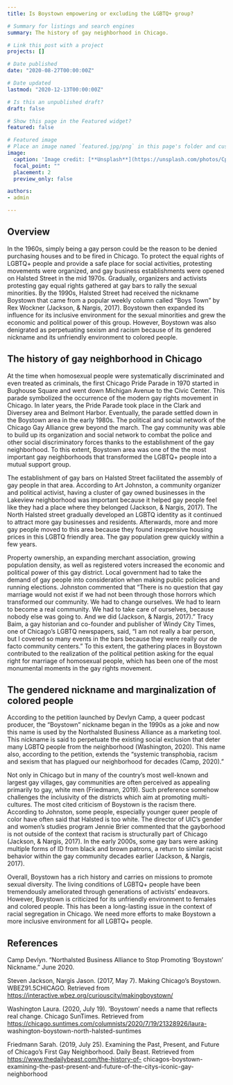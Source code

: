 ```yaml
---
title: Is Boystown empowering or excluding the LGBTQ+ group?

# Summary for listings and search engines
summary: The history of gay neighborhood in Chicago.

# Link this post with a project
projects: []

# Date published
date: "2020-08-27T00:00:00Z"

# Date updated
lastmod: "2020-12-13T00:00:00Z"

# Is this an unpublished draft?
draft: false

# Show this page in the Featured widget?
featured: false

# Featured image
# Place an image named `featured.jpg/png` in this page's folder and customize its options here.
image:
  caption: 'Image credit: [**Unsplash**](https://unsplash.com/photos/CpkOjOcXdUY)'
  focal_point: ""
  placement: 2
  preview_only: false

authors:
- admin

---
```


## Overview

In the 1960s, simply being a gay person could be the reason to be denied purchasing houses and to be fired in Chicago. To protect the equal rights of LGBTQ+ people and provide a safe place for social activities, protesting movements were organized, and gay business establishments were opened on Halsted Street in the mid 1970s. Gradually, organizers and activists protesting gay equal rights gathered at gay bars to rally the sexual minorities. By the 1990s, Halsted Street had received the nickname Boystown that came from a popular weekly column called “Boys Town” by Rex Wockner (Jackson, & Nargis, 2017). Boystown then expanded its influence for its inclusive environment for the sexual minorities and grew the economic and political power of this group. However, Boystown was also denigrated as perpetuating sexism and racism because of its gendered nickname and its unfriendly environment to colored people.


## The history of gay neighborhood in Chicago

At the time when homosexual people were systematically discriminated and even treated as criminals, the first Chicago Pride Parade in 1970 started in Bughouse Square and went down Michigan Avenue to the Civic Center. This parade symbolized the occurrence of the modern gay rights movement in Chicago. In later years, the Pride Parade took place in the Clark and Diversey area and Belmont Harbor. Eventually, the parade settled down in the Boystown area in the early 1980s. The political and social network of the Chicago Gay Alliance grew beyond the march. The gay community was able to build up its organization and social network to combat the police and other social discriminatory forces thanks to the establishment of the gay neighborhood. To this extent, Boystown area was one of the the most important gay neighborhoods that transformed the LGBTQ+ people into a mutual support group.

The establishment of gay bars on Halsted Street facilitated the assembly of gay people in that area. According to Art Johnston, a community organizer and political activist, having a cluster of gay owned businesses in the Lakeview neighborhood was important because it helped gay people feel like they had a place where they belonged (Jackson, & Nargis, 2017). The North Halsted street gradually developed an LGBTQ identity as it continued to attract more gay businesses and residents. Afterwards, more and more gay people moved to this area because they found inexpensive housing prices in this LGBTQ friendly area. The gay population grew quickly within a few years.

Property ownership, an expanding merchant association, growing population density, as well as registered voters increased the economic and political power of this gay district. Local government had to take the demand of gay people into consideration when making public policies and running elections. Johnston commented that “There is no question that gay marriage would not exist if we had not been through those horrors which transformed our community. We had to change ourselves. We had to learn to become a real community. We had to take care of ourselves, because nobody else was going to. And we did (Jackson, & Nargis, 2017).” Tracy Baim, a gay historian and co-founder and publisher of Windy City Times, one of Chicago’s LGBTQ newspapers, said, “I am not really a bar person, but I covered so many events in the bars because they were really our de facto community centers.” To this extent, the gathering places in Boystown contributed to the realization of the political petition asking for the equal right for marriage of homosexual people, which has been one of the most monumental moments in the gay rights movement.

## The gendered nickname and marginalization of colored people

According to the petition launched by Devlyn Camp, a queer podcast producer, the “Boystown” nickname began in the 1990s as a joke and now this name is used by the Northalsted Business Alliance as a marketing tool. This nickname is said to perpetuate the existing social exclusion that deter many LGBTQ people from the neighborhood (Washington, 2020). This name also, according to the petition, extends the “systemic transphobia, racism and sexism that has plagued our neighborhood for decades (Camp, 2020).” 

Not only in Chicago but in many of the country’s most well-known and largest gay villages, gay communities are often perceived as appealing primarily to gay, white men (Friedmann, 2019). Such preference somehow challenges the inclusivity of the districts which aim at promoting multi-cultures. The most cited criticism of Boystown is the racism there. According to Johnston, some people, especially younger queer people of color have often said that Halsted is too white. The director of UIC’s gender and women’s studies program Jennie Brier commented that the gayborhood is not outside of the context that racism is structurally part of Chicago (Jackson, & Nargis, 2017). In the early 2000s, some gay bars were asking multiple forms of ID from black and brown patrons, a return to similar racist behavior within the gay community decades earlier (Jackson, & Nargis, 2017). 

Overall, Boystown has a rich history and carries on missions to promote sexual diversity. The living conditions of LGBTQ+ people have been tremendously ameliorated through generations of activists’ endeavors. However, Boystown is criticized for its unfriendly environment to females and colored people. This has been a long-lasting issue in the context of racial segregation in Chicago. We need more efforts to make Boystown a more inclusive environment for all LGBTQ+ people.


## References

Camp Devlyn. “Northalsted Business Alliance to Stop Promoting ‘Boystown’ Nickname.” June 2020.

Steven Jackson, Nargis Jason. (2017, May 7). Making Chicago’s Boystown. WBEZ91.5CHICAGO. Retrieved from https://interactive.wbez.org/curiouscity/makingboystown/

Washington Laura. (2020, July 19). ‘Boystown’ needs a name that reflects real change. Chicago SunTimes. Retrieved from https://chicago.suntimes.com/columnists/2020/7/19/21328926/laura- washington-boystown-north-halsted-suntimes

Friedmann Sarah. (2019, July 25). Examining the Past, Present, and Future of Chicago’s First Gay Neighborhood. Daily Beast. Retrieved from https://www.thedailybeast.com/the-history-of- chicagos-boystown-examining-the-past-present-and-future-of-the-citys-iconic-gay-neighborhood

